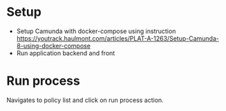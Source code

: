 # Setup
* Setup Camunda with docker-compose using instruction https://youtrack.haulmont.com/articles/PLAT-A-1263/Setup-Camunda-8-using-docker-compose
* Run application backend and front

# Run process
Navigates to policy list and click on run process action. 


